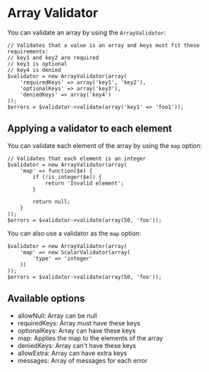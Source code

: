 # Array Validator

You can validate an array by using the ```ArrayValidator```:

    // Validates that a value is an array and keys must fit these requirements:
    // key1 and key2 are required
    // key3 is optional
    // key4 is denied
    $validator = new ArrayValidator(array(
        'requiredKeys' => array('key1', 'key2'),
        'optionalKeys' => array('key3'),
        'deniedKeys' => array('key4')
    ));
    $errors = $validator->validate(array('key1' => 'foo1'));

## Applying a validator to each element

You can validate each element of the array by using the ```map``` option:

    // Validates that each element is an integer
    $validator = new ArrayValidator(array(
        'map' => function($e) {
            if (!is_integer($e)) {
                return 'Invalid element';
            }

            return null;
        }
    ));
    $errors = $validator->validate(array(50, 'foo'));

You can also use a validator as the ```map``` option:

    $validator = new ArrayValidator(array(
        'map' => new ScalarValidator(array(
            'type' => 'integer'
        ))
    ));
    $errors = $validator->validate(array(50, 'foo'));

## Available options

- allowNull: Array can be null
- requiredKeys: Array must have these keys
- optionalKeys: Array can have these keys
- map: Applies the map to the elements of the array
- deniedKeys: Array can't have these keys
- allowExtra: Array can have extra keys
- messages: Array of messages for each error
